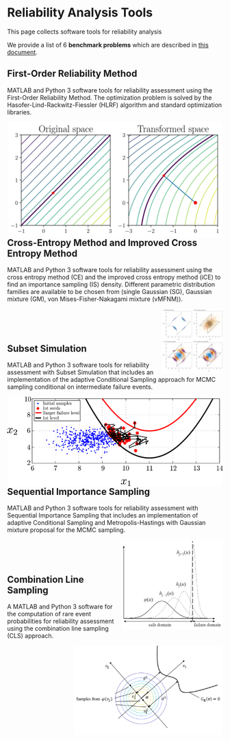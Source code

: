 # Reliability Analysis Tools

This page collects software tools for reliability analysis

We provide a list of 6 **benchmark problems** which are described in [this document](./reliability_examples.pdf).



## First-Order Reliability Method

MATLAB and Python 3 software tools for reliability assessment using the First-Order Reliability Method. The optimization problem is solved by the Hasofer-Lind-Rackwitz-Fiessler (HLRF) algorithm and standard optimization libraries.

<img src="./images/FORM_pic.webp" align="right" height="270">
</br> </br> </br> 



## Cross-Entropy Method and Improved Cross Entropy Method

MATLAB and Python 3 software tools for reliability assessment using the cross entropy method (CE) and the improved cross entropy method (iCE) to find an importance sampling (IS) density. Different parametric distribution families are available to be chosen from (single Gaussian (SG), Gaussian mixture (GM), von Mises-Fisher-Nakagami mixture (vMFNM)).

<img src="./images/CE_pic.jpg" align="right" height="150">
</br> </br> </br> 



## Subset Simulation

MATLAB and Python 3 software tools for reliability assessment with Subset Simulation that includes an implementation of the adaptive Conditional Sampling approach for MCMC sampling conditional on intermediate failure events.

<img src="./images/SuS_pic.webp" align="right" height="210">
</br> </br> </br> 



## Sequential Importance Sampling

MATLAB and Python 3 software tools for reliability assessment with Sequential Importance Sampling that includes an implementation of adaptive Conditional Sampling and Metropolis-Hastings with Gaussian mixture proposal for the MCMC sampling.

<img src="./images/SIS_pic.webp" align="right" height="210">
</br> </br> </br> 



## Combination Line Sampling

A MATLAB and Python 3 software for the computation of rare event probabilities for reliability assessment using the combination line sampling (CLS) approach. 

<img src="./images/CLS_pic.pdf" align="right" height="210">
</br> </br> </br> 

